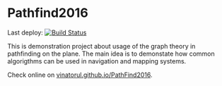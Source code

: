 # Pathfind2016

Last deploy: [![Build Status](https://travis-ci.org/Vinatorul/PathFind2016.svg?branch=master)](https://travis-ci.org/Vinatorul/PathFind2016)

This is demonstration project about usage of the graph theory in pathfinding on the plane.
The main idea is to demonstate how common algorigthms can be used in navigation and mapping systems.

Check online on [vinatorul.github.io/PathFind2016](http://vinatorul.github.io/PathFind2016/).